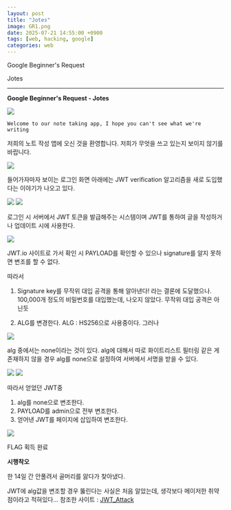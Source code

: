 ```yaml
---
layout: post
title: "Jotes"
image: GR1.png
date: 2025-07-21 14:55:00 +0900
tags: [web, hacking, google]
categories: web
---
```


Google Beginner's Request

Jotes

***

**Google Beginner's Request - Jotes**

![]({{site.baseurl}}/images/GoogleRequest/Jotes/1.png)


`Welcome to our note taking app, I hope you can't see what we're writing`

저희의 노트 작성 앱에 오신 것을 환영합니다. 저희가 무엇을 쓰고 있는지 보이지 않기를 바랍니다.


![]({{site.baseurl}}/images/GoogleRequest/Jotes/2.png)

들어가자마자 보이는 로그인 화면
아래에는 JWT verification 알고리즘을 새로 도입했다는 이야기가 나오고 있다.

![]({{site.baseurl}}/images/GoogleRequest/Jotes/3.png)
![]({{site.baseurl}}/images/GoogleRequest/Jotes/4.png)

로그인 시 서버에서 JWT 토큰을 발급해주는 시스템이며
JWT를 통하여 글을 작성하거나 업데이트 시에 사용한다.

![]({{site.baseurl}}/images/GoogleRequest/Jotes/5.png)

JWT.io 사이트로 가서 확인 시 PAYLOAD를 확인할 수 있으나
signature를 알지 못하면 변조를 할 수 없다.

따라서
1) Signature key를 무작위 대입 공격을 통해 알아낸다!
라는 결론에 도달했으나.
100,000개 정도의 비밀번호를 대입했는데, 나오지 않았다.
무작위 대입 공격은 아닌듯

2) ALG를 변경한다.
ALG : HS256으로 사용중이다. 그러나

![]({{site.baseurl}}/images/GoogleRequest/Jotes/6.png)

alg 중에서는 none이라는 것이 있다.
alg에 대해서 따로 화이트리스트 필터링 같은 게 존재하지 않을 경우
alg를 none으로 설정하여 서버에서 서명을 받을 수 있다.

![]({{site.baseurl}}/images/GoogleRequest/Jotes/8.png)
![]({{site.baseurl}}/images/GoogleRequest/Jotes/9.png)

따라서 얻었던 JWT중 
1. alg를 none으로 변조한다.
2. PAYLOAD를 admin으로 전부 변조한다.
3. 얻어낸 JWT를 페이지에 삽입하여 변조한다.

![]({{site.baseurl}}/images/GoogleRequest/Jotes/10.png)

FLAG 획득 완료


**시행착오**

한 14일 간 안풀려서 골머리를 앓다가 찾아냈다.

JWT에 alg값을 변조할 경우 뚫린다는 사실은 처음 알았는데,
생각보다 메이저한 취약점이라고 적혀있다...
참조한 사이트 : [JWT_Attack]

[JWT_Attack]: https://www.vaadata.com/blog/jwt-json-web-token-vulnerabilities-common-attacks-and-security-best-practices/#exploiting-the-none-algorithm

